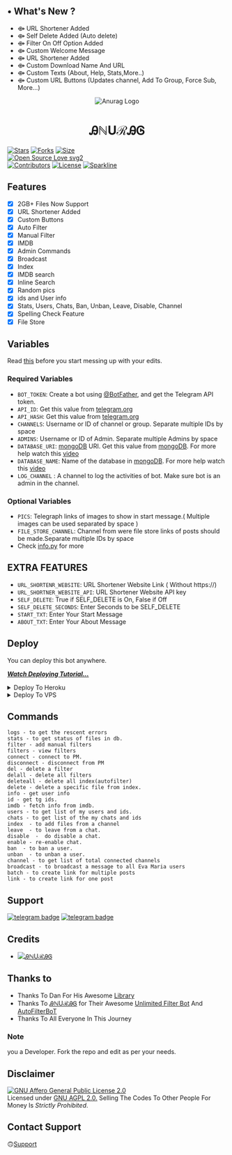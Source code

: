 ## • What's New ?

- ⟴ URL Shortener Added
- ⟴ Self Delete Added (Auto delete)
- ⟴ Filter On Off Option Added
- ⟴ Custom Welcome Message
- ⟴ URL Shortener Added
- ⟴ Custom Download Name And URL
- ⟴ Custom Texts (About, Help, Stats,More..)
- ⟴ Custom URL Buttons (Updates channel, Add To Group, Force Sub, More...)




<p align="center">
  <img src="https://github.com/AM-ROBOTS/AdvAnurag/blob/main/assets/logo.jpg" alt="Anurag Logo">
</p>
<h1 align="center">
  <b>ᎯℕUℛᎯᎶ</b>
</h1>


[![Stars](https://img.shields.io/github/stars/EvamariaTG/EvaMaria?style=flat-square&color=yellow)](https://github.com/AM-ROBOTS/AdvAnurag/stargazers)
[![Forks](https://img.shields.io/github/forks/EvamariaTG/EvaMaria?style=flat-square&color=orange)](https://github.com/AM-ROBOTS/AdvAnurag/fork)
[![Size](https://img.shields.io/github/repo-size/EvamariaTG/EvaMaria?style=flat-square&color=green)](https://github.com/AM-ROBOTS/AdvAnurag/)   
[![Open Source Love svg2](https://badges.frapsoft.com/os/v2/open-source.svg?v=103)](https://github.com/AM-ROBOTS/AdvAnurag)   
[![Contributors](https://img.shields.io/github/contributors/EvamariaTG/EvaMaria?style=flat-square&color=green)](https://github.com/AM-ROBOTS/AdvAnurag/graphs/contributors)
[![License](https://img.shields.io/badge/License-AGPL-blue)](https://github.com/AM-ROBOTS/AdvAnurag/blob/main/LICENSE)
[![Sparkline](https://stars.medv.io/EvamariaTG/EvaMaria.svg)](https://stars.medv.io/EvamariaTG/EvaMaria)


## Features

- [x] 2GB+ Files Now Support
- [x] URL Shortener Added
- [x] Custom Buttons
- [x] Auto Filter
- [x] Manual Filter
- [x] IMDB
- [x] Admin Commands
- [x] Broadcast
- [x] Index
- [x] IMDB search
- [x] Inline Search
- [x] Random pics
- [x] ids and User info 
- [x] Stats, Users, Chats, Ban, Unban, Leave, Disable, Channel
- [x] Spelling Check Feature
- [x] File Store
## Variables

Read [this](https://telegram.dog/sources_cods) before you start messing up with your edits.

### Required Variables
* `BOT_TOKEN`: Create a bot using [@BotFather](https://telegram.dog/BotFather), and get the Telegram API token.
* `API_ID`: Get this value from [telegram.org](https://my.telegram.org/apps)
* `API_HASH`: Get this value from [telegram.org](https://my.telegram.org/apps)
* `CHANNELS`: Username or ID of channel or group. Separate multiple IDs by space
* `ADMINS`: Username or ID of Admin. Separate multiple Admins by space
* `DATABASE_URI`: [mongoDB](https://www.mongodb.com) URI. Get this value from [mongoDB](https://www.mongodb.com). For more help watch this [video](https://youtu.be/h9QjSSmk5tw)
* `DATABASE_NAME`: Name of the database in [mongoDB](https://www.mongodb.com). For more help watch this [video](https://youtu.be/h9QjSSmk5tw)
* `LOG_CHANNEL` : A channel to log the activities of bot. Make sure bot is an admin in the channel.
### Optional Variables
* `PICS`: Telegraph links of images to show in start message.( Multiple images can be used separated by space )
* `FILE_STORE_CHANNEL`: Channel from were file store links of posts should be made.Separate multiple IDs by space
* Check [info.py](https://github.com/AM-ROBOTS/AdvAnurag/blob/main/info.py) for more
## EXTRA FEATURES
* `URL_SHORTENR_WEBSITE`: URL Shortener Website Link ( Without https://)
* `URL_SHORTNER_WEBSITE_API`: URL Shortener Website API key
* `SELF_DELETE`: True if SELF_DELETE is On, False if Off
* `SELF_DELETE_SECONDS`: Enter Seconds to be SELF_DELETE 
* `START_TXT`: Enter Your Start Message
* `ABOUT_TXT`: Enter Your About Message 


## Deploy
You can deploy this bot anywhere.

<i>**[Watch Deploying Tutorial...](https://youtu.be/RWs6sh8m2Uk)**</i>

<details><summary>Deploy To Heroku</summary>
<p>
<br>
<a href="https://heroku.com/deploy?template=https://github.com/AM-ROBOTS/AutoAnura">
  <img src="https://www.herokucdn.com/deploy/button.svg" alt="Deploy">
</a>
</p>
</details>

<details><summary>Deploy To VPS</summary>
<p>
<pre>
git clone https://github.com/AM-ROBOTS/AutoAnura
# Install Packages
pip3 install -U -r requirements.txt
Edit info.py with variables as given below then run bot
python3 bot.py
</pre>
</p>
</details>


## Commands
```
logs - to get the rescent errors
stats - to get status of files in db.
filter - add manual filters
filters - view filters
connect - connect to PM.
disconnect - disconnect from PM
del - delete a filter
delall - delete all filters
deleteall - delete all index(autofilter)
delete - delete a specific file from index.
info - get user info
id - get tg ids.
imdb - fetch info from imdb.
users - to get list of my users and ids.
chats - to get list of the my chats and ids 
index  - to add files from a channel
leave  - to leave from a chat.
disable  -  do disable a chat.
enable - re-enable chat.
ban  - to ban a user.
unban  - to unban a user.
channel - to get list of total connected channels
broadcast - to broadcast a message to all Eva Maria users
batch - to create link for multiple posts
link - to create link for one post
```
## Support
[![telegram badge](https://img.shields.io/badge/Telegram-Group-30302f?style=flat&logo=telegram)](https://telegram.dog/sources_cods)
[![telegram badge](https://img.shields.io/badge/Telegram-Channel-30302f?style=flat&logo=telegram)](https://telegram.dog/MOVIES_ZILAA)

## Credits 
* [![ᎯℕUℛᎯᎶ](https://img.shields.io/static/v1?label=EvaMaria&message=devs&color=critical)](https://telegram.dog/sources_cods)


## Thanks to 
 - Thanks To Dan For His Awesome [Library](https://github.com/pyrogram/pyrogram)
 - Thanks To [ᎯℕUℛᎯᎶ](https://telegram.dog/gurubhai11) for Their Awesome [Unlimited Filter Bot](https://t.me/BetterFilters_Ro_Bot) And [AutoFilterBoT](https://github.com/am-robots/Anurag)
 - Thanks To All Everyone In This Journey

### Note

you a Developer.
Fork the repo and edit as per your needs.

## Disclaimer
[![GNU Affero General Public License 2.0](https://www.gnu.org/graphics/agplv3-155x51.png)](https://www.gnu.org/licenses/agpl-3.0.en.html#header)    
Licensed under [GNU AGPL 2.0.](https://github.com/AM-ROBOTS/AdvAnurag/blob/main/LICENSE)
Selling The Codes To Other People For Money Is *Strictly Prohibited*.

## Contact Support 
🙃[Support](https://telegram.dog/Technical_Help_Support_Bot)
